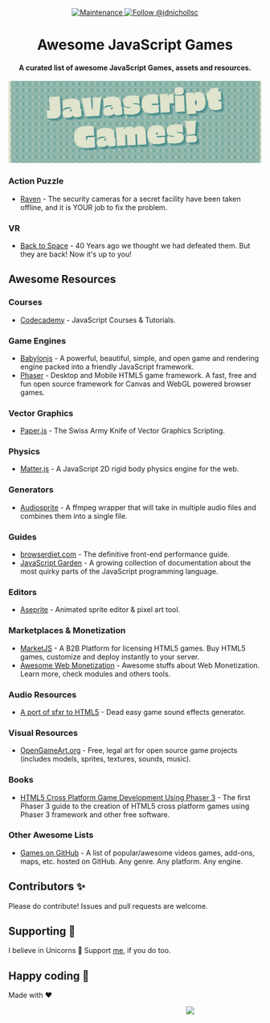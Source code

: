 <p align="center">
  <a href="https://github.com/proyecto26/awesome-jsgames/graphs/commit-activity">
    <img src="https://img.shields.io/badge/Maintained%3F-yes-brightgreen.svg" alt="Maintenance" />
  </a>
  <a href="https://twitter.com/intent/follow?screen_name=jdnichollsc">
    <img src="https://img.shields.io/twitter/follow/jdnichollsc.svg?label=Follow%20@jdnichollsc" alt="Follow @jdnichollsc" />
  </a>
</p>

<h1 align="center">Awesome JavaScript Games</h1>
<h4 align="center">A curated list of awesome JavaScript Games, assets and resources.</h4>
<p align="center">
  <img width="600px" src="img/js-games.jpg">
</p>

### Action Puzzle
- [Raven](http://js13kgames.com/entries/raven) - The security cameras for a secret facility have been taken offline, and it is YOUR job to fix the problem.

### VR
- [Back to Space](https://js13kgames.com/entries/back-to-space) - 40 Years ago we thought we had defeated them. But they are back! Now it's up to you!




## Awesome Resources

### Courses
- [Codecademy](https://www.codecademy.com/catalog/language/javascript) - JavaScript Courses & Tutorials.

### Game Engines
- [Babylonjs](https://github.com/BabylonJS/Babylon.js) - A powerful, beautiful, simple, and open game and rendering engine packed into a friendly JavaScript framework.
- [Phaser](https://github.com/photonstorm/phaser) - Desktop and Mobile HTML5 game framework. A fast, free and fun open source framework for Canvas and WebGL powered browser games.

### Vector Graphics
- [Paper.js](https://github.com/paperjs/paper.js) - The Swiss Army Knife of Vector Graphics Scripting.

### Physics
- [Matter.js](https://github.com/liabru/matter-js) - A JavaScript 2D rigid body physics engine for the web.

### Generators
- [Audiosprite](https://github.com/tonistiigi/audiosprite) - A ffmpeg wrapper that will take in multiple audio files and combines them into a single file.

### Guides
- [browserdiet.com](https://browserdiet.com) - The definitive front-end performance guide.
- [JavaScript Garden](http://bonsaiden.github.io/JavaScript-Garden) - A growing collection of documentation about the most quirky parts of the JavaScript programming language.

### Editors
- [Aseprite](https://www.aseprite.org) - Animated sprite editor & pixel art tool.

### Marketplaces & Monetization
- [MarketJS](https://www.marketjs.com) - A B2B Platform for licensing HTML5 games. Buy HTML5 games, customize and deploy instantly to your server.
- [Awesome Web Monetization](https://github.com/thomasbnt/awesome-web-monetization) - Awesome stuffs about Web Monetization. Learn more, check modules and others tools.

### Audio Resources
- [A port of sfxr to HTML5](http://github.grumdrig.com/jsfxr) - Dead easy game sound effects generator.

### Visual Resources
- [OpenGameArt.org](https://opengameart.org) - Free, legal art for open source game projects (includes models, sprites, textures, sounds, music).

### Books
- [HTML5 Cross Platform Game Development Using Phaser 3](https://gumroad.com/l/odKJf) - The first Phaser 3 guide to the creation of HTML5 cross platform games using Phaser 3 framework and other free software.

### Other Awesome Lists
- [Games on GitHub](https://github.com/leereilly/games) - A list of popular/awesome videos games, add-ons, maps, etc. hosted on GitHub. Any genre. Any platform. Any engine.

## Contributors ✨
Please do contribute! Issues and pull requests are welcome.

## Supporting 🍻
I believe in Unicorns 🦄
Support [me](http://www.paypal.me/jdnichollsc/2), if you do too.

## Happy coding 💯
Made with ❤️

<img width="150px" src="https://avatars0.githubusercontent.com/u/28855608?s=200&v=4" align="right">
